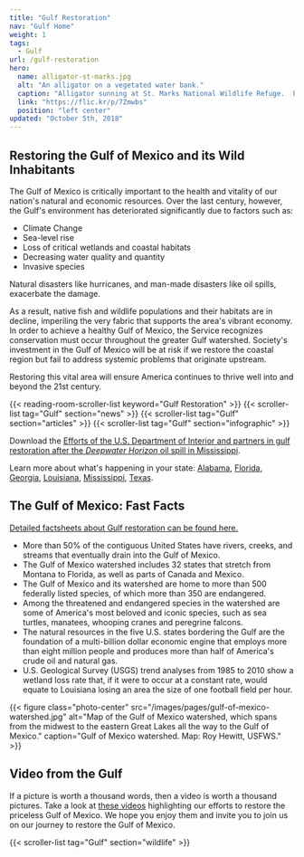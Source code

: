 ```yaml
---
title: "Gulf Restoration"
nav: "Gulf Home"
weight: 1
tags:
  - Gulf
url: /gulf-restoration
hero:
  name: alligator-st-marks.jpg
  alt: "An alligator on a vegetated water bank."
  caption: "Alligator sunning at St. Marks National Wildlife Refuge.  Photo by Steve Hillebrand."
  link: "https://flic.kr/p/7Zmwbs"
  position: "left center"
updated: "October 5th, 2018"
---
```


## Restoring the Gulf of Mexico and its Wild Inhabitants

The Gulf of Mexico is critically important to the health and vitality of our nation's natural and economic resources. Over the last century, however, the Gulf's environment has deteriorated significantly due to factors such as:

- Climate Change
- Sea-level rise
- Loss of critical wetlands and coastal habitats
- Decreasing water quality and quantity
- Invasive species

Natural disasters like hurricanes, and man-made disasters like oil spills, exacerbate the damage.

As a result, native fish and wildlife populations and their habitats are in decline, imperiling the very fabric that supports the area's vibrant economy. In order to achieve a healthy Gulf of Mexico, the Service recognizes conservation must occur throughout the greater Gulf watershed. Society's investment in the Gulf of Mexico will be at risk if we restore the coastal region but fail to address systemic problems that originate upstream.

Restoring this vital area will ensure America continues to thrive well into and beyond the 21st century.

{{< reading-room-scroller-list keyword="Gulf Restoration" >}}
{{< scroller-list tag="Gulf" section="news" >}}
{{< scroller-list tag="Gulf" section="articles" >}}
{{< scroller-list tag="Gulf" section="infographic" >}}

Download the [Efforts of the U.S. Department of Interior and partners in gulf restoration after the _Deepwater Horizon_ oil spill in Mississippi](/pdf/report/mississippi-doi-gulf-restoration.pdf).

Learn more about what's happening in your state: [Alabama](/alabama), [Florida](/florida), [Georgia](/georgia), [Louisiana](/louisiana), [Mississippi](/mississippi), [Texas](/tags/texas).

## The Gulf of Mexico: Fast Facts

[Detailed factsheets about Gulf restoration can be found here.](/reading-room?q=Gulf+Restoration)

- More than 50% of the contiguous United States have rivers, creeks, and streams that eventually drain into the Gulf of Mexico.
- The Gulf of Mexico watershed includes 32 states that stretch from Montana to Florida, as well as parts of Canada and Mexico.
- The Gulf of Mexico and its watershed are home to more than 500 federally listed species, of which more than 350 are endangered.
- Among the threatened and endangered species in the watershed are some of America's most beloved and iconic species, such as sea turtles, manatees, whooping cranes and peregrine falcons.
- The natural resources in the five U.S. states bordering the Gulf are the foundation of a multi-billion dollar economic engine that employs more than eight million people and produces more than half of America's crude oil and natural gas.
- U.S. Geological Survey (USGS) trend analyses from 1985 to 2010 show a wetland loss rate that, if it were to occur at a constant rate, would equate to Louisiana losing an area the size of one football field per hour.

{{< figure class="photo-center" src="/images/pages/gulf-of-mexico-watershed.jpg" alt="Map of the Gulf of Mexico watershed, which spans from the midwest to the eastern Great Lakes all the way to the Gulf of Mexico." caption="Gulf of Mexico watershed. Map: Roy Hewitt, USFWS." >}}

## Video from the Gulf

If a picture is worth a thousand words, then a video is worth a thousand pictures. Take a look at [these videos](/gulf-restoration/the-journey-to-restore-the-gulf-of-mexico) highlighting our efforts to restore the priceless Gulf of Mexico. We hope you enjoy them and invite you to join us on our journey to restore the Gulf of Mexico.

<!-- {{< data-gallery data="teasers" filter="Gulf" >}} -->

{{< scroller-list tag="Gulf" section="wildlife" >}}
